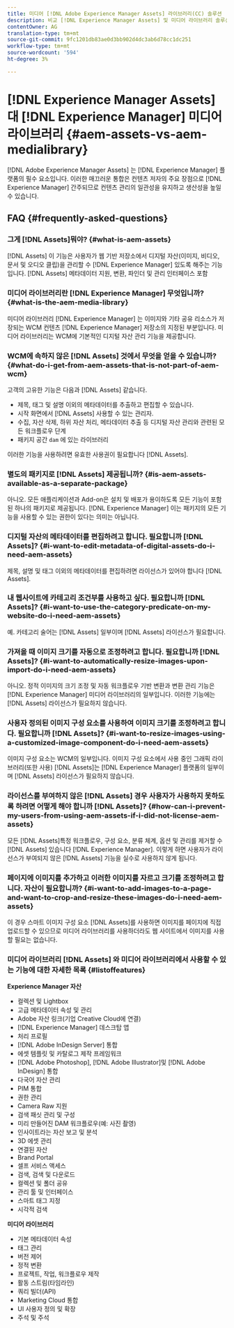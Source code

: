 ```yaml
---
title: 미디어 [!DNL Adobe Experience Manager Assets] 라이브러리(CC) 솔루션
description: 비교 [!DNL Experience Manager Assets] 및 미디어 라이브러리 솔루션을 통해 차이점을 파악할 수 있습니다.
contentOwner: AG
translation-type: tm+mt
source-git-commit: 9fc1201db83ae0d3bb902d4dc3ab6d78cc1dc251
workflow-type: tm+mt
source-wordcount: '594'
ht-degree: 3%

---
```



# [!DNL Experience Manager Assets] 대 [!DNL Experience Manager] 미디어 라이브러리 {#aem-assets-vs-aem-medialibrary}

[!DNL Adobe Experience Manager Assets] 는 [!DNL Experience Manager] 플랫폼의 필수 요소입니다. 이러한 매끄러운 통합은 컨텐츠 저자의 주요 장점으로 [!DNL Experience Manager] 간주되므로 컨텐츠 관리의 일관성을 유지하고 생산성을 높일 수 있습니다.

## FAQ {#frequently-asked-questions}

### 그게 [!DNL Assets]뭐야? {#what-is-aem-assets}

[!DNL Assets] 이 기능은 사용자가 웹 기반 저장소에서 디지털 자산(이미지, 비디오, 문서 및 오디오 클립)을 관리할 수 [!DNL Experience Manager] 있도록 해주는 기능입니다. [!DNL Assets] 메타데이터 지원, 변환, 파인더 및 관리 인터페이스 포함

### 미디어 라이브러리란 [!DNL Experience Manager] 무엇입니까? {#what-is-the-aem-media-library}

미디어 라이브러리 [!DNL Experience Manager] 는 이미지와 기타 공유 리소스가 저장되는 WCM 컨텐츠 [!DNL Experience Manager] 저장소의 지정된 부분입니다. 미디어 라이브러리는 WCM에 기본적인 디지털 자산 관리 기능을 제공합니다.

### WCM에 속하지 않은 [!DNL Assets] 것에서 무엇을 얻을 수 있습니까? {#what-do-i-get-from-aem-assets-that-is-not-part-of-aem-wcm}

고객의 고유한 기능은 다음과 [!DNL Assets] 같습니다.

* 제목, 태그 및 설명 이외의 메타데이터를 추출하고 편집할 수 있습니다.
* 시작 화면에서 [!DNL Assets] 사용할 수 있는 관리자.
* 수집, 자산 삭제, 하위 자산 처리, 메타데이터 추출 등 디지털 자산 관리와 관련된 모든 워크플로우 단계
* 패키지 공간 `dam` 에 있는 라이브러리

이러한 기능을 사용하려면 유효한 사용권이 필요합니다 [!DNL Assets].

### 별도의 패키지로 [!DNL Assets] 제공됩니까? {#is-aem-assets-available-as-a-separate-package}

아니오. 모든 애플리케이션과 Add-on은 설치 및 배포가 용이하도록 모든 기능이 포함된 하나의 패키지로 제공됩니다. [!DNL Experience Manager] 이는 패키지의 모든 기능을 사용할 수 있는 권한이 있다는 의미는 아닙니다.

### 디지털 자산의 메타데이터를 편집하려고 합니다. 필요합니까 [!DNL Assets]? {#i-want-to-edit-metadata-of-digital-assets-do-i-need-aem-assets}

제목, 설명 및 태그 이외의 메타데이터를 편집하려면 라이선스가 있어야 합니다 [!DNL Assets].

### 내 웹사이트에 카테고리 조건부를 사용하고 싶다. 필요합니까 [!DNL Assets]? {#i-want-to-use-the-category-predicate-on-my-website-do-i-need-aem-assets}

예. 카테고리 술어는 [!DNL Assets] 일부이며 [!DNL Assets] 라이선스가 필요합니다.

### 가져올 때 이미지 크기를 자동으로 조정하려고 합니다. 필요합니까 [!DNL Assets]? {#i-want-to-automatically-resize-images-upon-import-do-i-need-aem-assets}

아니오. 정적 이미지의 크기 조정 및 자동 워크플로우 기반 변환과 변환 관리 기능은 [!DNL Experience Manager] 미디어 라이브러리의 일부입니다. 이러한 기능에는 [!DNL Assets] 라이선스가 필요하지 않습니다.

### 사용자 정의된 이미지 구성 요소를 사용하여 이미지 크기를 조정하려고 합니다. 필요합니까 [!DNL Assets]? {#i-want-to-resize-images-using-a-customized-image-component-do-i-need-aem-assets}

이미지 구성 요소는 WCM의 일부입니다. 이미지 구성 요소에서 사용 중인 그래픽 라이브러리(또한 사용) [!DNL Assets]는 [!DNL Experience Manager] 플랫폼의 일부이며 [!DNL Assets] 라이선스가 필요하지 않습니다.

### 라이선스를 부여하지 않은 [!DNL Assets] 경우 사용자가 사용하지 못하도록 하려면 어떻게 해야 합니까 [!DNL Assets]? {#how-can-i-prevent-my-users-from-using-aem-assets-if-i-did-not-license-aem-assets}

모든 [!DNL Assets]특정 워크플로우, 구성 요소, 분류 체계, 옵션 및 관리를 제거할 수 [!DNL Assets] 있습니다 [!DNL Experience Manager]. 이렇게 하면 사용자가 라이선스가 부여되지 않은 [!DNL Assets] 기능을 실수로 사용하지 않게 됩니다.

### 페이지에 이미지를 추가하고 이러한 이미지를 자르고 크기를 조정하려고 합니다. 자산이 필요합니까? {#i-want-to-add-images-to-a-page-and-want-to-crop-and-resize-these-images-do-i-need-aem-assets}

이 경우 스마트 이미지 구성 요소 [!DNL Assets]를 사용하면 이미지를 페이지에 직접 업로드할 수 있으므로 미디어 라이브러리를 사용하더라도 웹 사이트에서 이미지를 사용할 필요는 없습니다.

### 미디어 라이브러리 [!DNL Assets] 와 미디어 라이브러리에서 사용할 수 있는 기능에 대한 자세한 목록 {#listoffeatures}

**Experience Manager 자산**

* 컬렉션 및 Lightbox
* 고급 메타데이터 속성 및 관리
* Adobe 자산 링크(기업 Creative Cloud에 연결)
* [!DNL Experience Manager] 데스크탑 앱
* 처리 프로필
* [!DNL Adobe InDesign Server] 통합
* 에셋 템플릿 및 카탈로그 제작 프레임워크
* [!DNL Adobe Photoshop], [!DNL Adobe Illustrator]및 [!DNL Adobe InDesign] 통합
* 다국어 자산 관리
* PIM 통합
* 권한 관리
* Camera Raw 지원
* 검색 패싯 관리 및 구성
* 미리 만들어진 DAM 워크플로우(예: 사진 촬영)
* 인사이트라는 자산 보고 및 분석
* 3D 에셋 관리
* 연결된 자산
* Brand Portal
* 셀프 서비스 액세스
* 검색, 검색 및 다운로드
* 컬렉션 및 폴더 공유
* 관리 툴 및 인터페이스
* 스마트 태그 지정
* 시각적 검색

**미디어 라이브러리**

* 기본 메타데이터 속성
* 태그 관리
* 버전 제어
* 정적 변환
* 프로젝트, 작업, 워크플로우 제작
* 활동 스트림(타임라인)
* 쿼리 빌더(API)
* Marketing Cloud 통합
* UI 사용자 정의 및 확장
* 주석 및 주석
